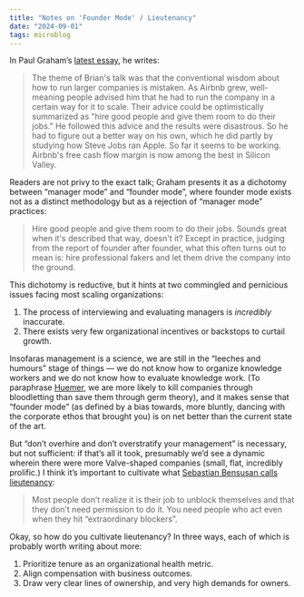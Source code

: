 ```yaml
---
title: "Notes on 'Founder Mode' / Lieutenancy"
date: "2024-09-01"
tags: microblog
---
```


In Paul Graham’s [latest essay](https://paulgraham.com/foundermode.html), he writes:

> The theme of Brian's talk was that the conventional wisdom about how to run larger companies is mistaken. As Airbnb grew, well-meaning people advised him that he had to run the company in a certain way for it to scale. Their advice could be optimistically summarized as "hire good people and give them room to do their jobs." He followed this advice and the results were disastrous. So he had to figure out a better way on his own, which he did partly by studying how Steve Jobs ran Apple. So far it seems to be working. Airbnb's free cash flow margin is now among the best in Silicon Valley.

Readers are not privy to the exact talk; Graham presents it as a dichotomy between “manager mode” and “founder mode”, where founder mode exists not as a distinct methodology but as a rejection of “manager mode” practices:

> Hire good people and give them room to do their jobs. Sounds great when it's described that way, doesn't it? Except in practice, judging from the report of founder after founder, what this often turns out to mean is: hire professional fakers and let them drive the company into the ground.

This dichotomy is reductive, but it hints at two commingled and pernicious issues facing most scaling organizations:

1. The process of interviewing and evaluating managers is _incredibly_ inaccurate.
2. There exists very few organizational incentives or backstops to curtail growth.

Insofaras management is a science, we are still in the “leeches and humours” stage of things — we do not know how to organize knowledge workers and we do not know how to evaluate knowledge work. (To paraphrase [Huemer](https://studiahumana.com/pliki/wydania/In%20Praise%20of%20Passivity.pdf), we are more likely to kill companies through bloodletting than save them through germ theory), and it makes sense that “founder mode” (as defined by a bias towards, more bluntly, dancing with the corporate ethos that brought you) is on net better than the current state of the art.

But “don’t overhire and don’t overstratify your management” is necessary, but not sufficient: if that’s all it took, presumably we’d see a dynamic wherein there were more Valve-shaped companies (small, flat, incredibly prolific.) I think it’s important to cultivate what [Sebastian Bensusan calls lieutenancy](https://blog.sbensu.com/posts/lieutenants/):

> Most people don’t realize it is their job to unblock themselves and that they don’t need permission to do it. You need people who act even when they hit “extraordinary blockers”.

Okay, so how do you cultivate lieutenancy? In three ways, each of which is probably worth writing about more:

1. Prioritize tenure as an organizational health metric.
2. Align compensation with business outcomes.
3. Draw very clear lines of ownership, and very high demands for owners.
